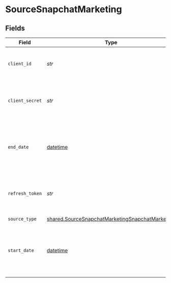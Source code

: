 # SourceSnapchatMarketing


## Fields

| Field                                                                                                              | Type                                                                                                               | Required                                                                                                           | Description                                                                                                        | Example                                                                                                            |
| ------------------------------------------------------------------------------------------------------------------ | ------------------------------------------------------------------------------------------------------------------ | ------------------------------------------------------------------------------------------------------------------ | ------------------------------------------------------------------------------------------------------------------ | ------------------------------------------------------------------------------------------------------------------ |
| `client_id`                                                                                                        | *str*                                                                                                              | :heavy_check_mark:                                                                                                 | The Client ID of your Snapchat developer application.                                                              |                                                                                                                    |
| `client_secret`                                                                                                    | *str*                                                                                                              | :heavy_check_mark:                                                                                                 | The Client Secret of your Snapchat developer application.                                                          |                                                                                                                    |
| `end_date`                                                                                                         | [datetime](https://docs.python.org/3/library/datetime.html#datetime-objects)                                       | :heavy_minus_sign:                                                                                                 | Date in the format 2017-01-25. Any data after this date will not be replicated.                                    | 2022-01-30                                                                                                         |
| `refresh_token`                                                                                                    | *str*                                                                                                              | :heavy_check_mark:                                                                                                 | Refresh Token to renew the expired Access Token.                                                                   |                                                                                                                    |
| `source_type`                                                                                                      | [shared.SourceSnapchatMarketingSnapchatMarketing](../../models/shared/sourcesnapchatmarketingsnapchatmarketing.md) | :heavy_check_mark:                                                                                                 | N/A                                                                                                                |                                                                                                                    |
| `start_date`                                                                                                       | [datetime](https://docs.python.org/3/library/datetime.html#datetime-objects)                                       | :heavy_minus_sign:                                                                                                 | Date in the format 2022-01-01. Any data before this date will not be replicated.                                   | 2022-01-01                                                                                                         |